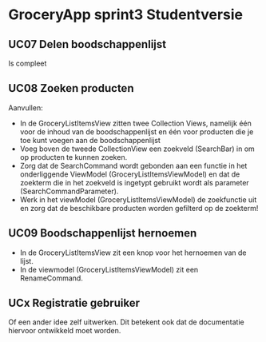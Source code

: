 # GroceryApp sprint3 Studentversie  
    
## UC07 Delen boodschappenlijst  
Is compleet  
  
## UC08 Zoeken producten  
Aanvullen:
- In de GroceryListItemsView zitten twee Collection Views, namelijk één voor de inhoud van de boodschappenlijst en één voor producten die je toe kunt voegen aan de boodschappenlijst  
- Voeg boven de tweede CollectionView een zoekveld (SearchBar) in om op producten te kunnen zoeken.  
- Zorg dat de SearchCommand wordt gebonden aan een functie in het onderliggende ViewModel (GroceryListItemsViewModel) en dat de zoekterm die in het zoekveld is ingetypt gebruikt wordt als parameter (SearchCommandParameter).  
- Werk in het viewModel (GroceryListItemsViewModel) de zoekfunctie uit en zorg dat de beschikbare producten worden gefilterd op de zoekterm!  

## UC09 Boodschappenlijst hernoemen  
- In de GroceryListItemsView zit een knop voor het hernoemen van de lijst.
- In de viewmodel (GroceryListItemsViewModel) zit een RenameCommand.

## UCx Registratie gebruiker 
Of een ander idee zelf uitwerken. Dit betekent ook dat de documentatie hiervoor ontwikkeld moet worden.

  

